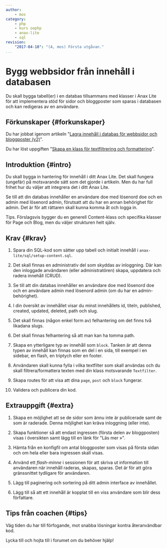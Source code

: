 ```yaml
---
author:
    - mos
category:
    - php
    - kurs oophp
    - anax-lite
    - sql
revision:
    "2017-04-18": "(A, mos) Första utgåvan."
...
```

Bygg webbsidor från innehåll i databasen
==================================

Du skall bygga tabell(er) i en databas tillsammans med klasser i Anax Lite för att implementera stöd för sidor och bloggposter som sparas i databasen och kan redigeras av en användare.

<!--more-->



Förkunskaper {#forkunskaper}
-----------------------

Du har jobbat igenom artikeln "[Lagra innehåll i databas för webbsidor och bloggposter (v2)](kunskap/kom-igang-med-php-pdo-och-mysql-v2)".

Du har löst uppgiften "[Skapa en klass för textfiltrering och formattering](uppgift/skapa-en-klass-for-textfiltrering-och-formattering)".



Introduktion {#intro}
-----------------------

Du skall bygga in hantering för innehåll i ditt Anax Lite. Det skall fungera (ungefär) på motsvarande sätt som det gjorde i artikeln. Men du har full frihet hur du väljer att integrera det i ditt Anax Lite.

Se till att din databas innehåller en användare doe med lösenord doe och en admin med lösenord admin, förutsatt att du har en annan behörighet för admin. Det är för att rättaren skall kunna komma åt och logga in.

Tips. Förslagsvis bygger du en generell Content-klass och specifika klasser för Page och Blog, men du väljer strukturen helt själv.



Krav {#krav}
-----------------------

1. Spara din SQL-kod som sätter upp tabell och initialt innehåll i `anax-lite/sql/setup-content.sql`.

1. Det skall finnas en administrativ del som skyddas av inloggning. Där kan den inloggade användaren (eller administratören) skapa, uppdatera och radera innehåll (CRUD).

1. Se till att din databas innehåller en användare doe med lösenord doe och en användare admin med lösenord admin (om du har en admin-behörighet).

1. I din översikt av innehållet visar du minst innehållets id, titeln, published, created, updated, deleted, path och slug.

1. Det skall finnas (någon enkel form av) felhantering om det finns två likadana slugs.

1. Det skall finnas felhantering så att man kan ha tomma path.

1. Skapa en ytterligare typ av innehåll som `block`. Tanken är att denna typen av innehåll kan finnas som en del i en sida, till exempel i en sidebar, en flash, en triptych eller en footer.

1. Användaren skall kunna fylla i vilka textfilter som skall användas och du skall filtrera/formattera texten med din klass motsvarande `Textfilter`.

1. Skapa routes för att visa att dina `page`, `post` och `block` fungerar.

1. Validera och publicera din kod.



Extrauppgift {#extra}
-----------------------

1. Skapa en möjlighet att se de sidor som ännu inte är publicerade samt de som är raderade. Denna möjlighet kan kräva inloggning (eller inte).

1. Skapa funktioner så att endast ingressen (första delen av bloggposten) visas i översikten samt lägg till en länk för "Läs mer »".

1. Hämta från en konfigfil om antal bloggposter som visas på första sidan och om hela eller bara ingressen skall visas.

1. Använd ett _flash-minne_ i sessionen för att skriva ut information till användaren när innehåll raderas, skapas, sparas. Det är för att göra gränssnittet tydligare för användaren.

1. Lägg till paginering och sortering på ditt admin interface av innehållet.

1. Lägg till så att ett innehåll är kopplat till en viss användare som blir dess författare.



Tips från coachen {#tips}
-----------------------

Väg tiden du har till förfogande, mot snabba lösningar kontra återanvändbar kod.

Lycka till och hojta till i forumet om du behöver hjälp!
